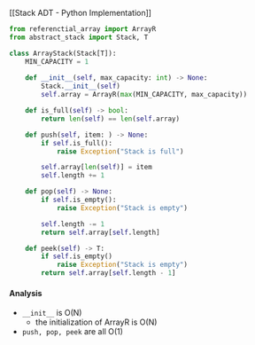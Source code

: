 [[Stack ADT - Python Implementation]]
```python
from referenctial_array import ArrayR
from abstract_stack import Stack, T

class ArrayStack(Stack[T]):
	MIN_CAPACITY = 1
	
	def __init__(self, max_capacity: int) -> None:
		Stack.__init__(self)
		self.array = ArrayR(max(MIN_CAPACITY, max_capacity))

	def is_full(self) -> bool:
		return len(self) == len(self.array)

	def push(self, item: ) -> None:
		if self.is_full():
			raise Exception("Stack is full")

		self.array[len(self)] = item
		self.length += 1

	def pop(self) -> None:
		if self.is_empty():
			raise Exception("Stack is empty")

		self.length -= 1
		return self.array[self.length]

	def peek(self) -> T:
		if self.is_empty()
			raise Exception("Stack is empty")
		return self.array[self.length - 1]
```

#### Analysis
- `__init__` is O(N)
	- the initialization of ArrayR is O(N)
- `push, pop, peek` are all O(1)